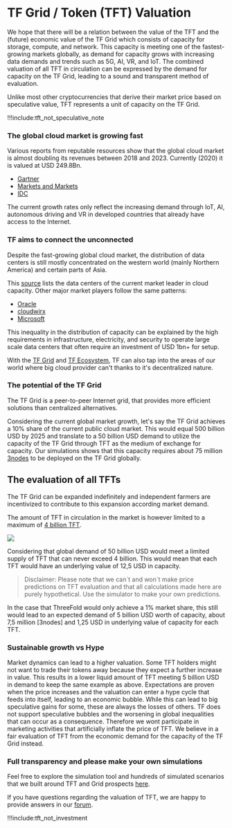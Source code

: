 # TF Grid / Token (TFT) Valuation

We hope that there will be a relation between the value of the TFT and the (future) economic value of the TF Grid which consists of capacity for storage, compute, and network. This capacity is meeting one of the fastest-growing markets globally, as demand for capacity grows with increasing data demands and trends such as 5G, AI, VR, and IoT. The combined valuation of all TFT in circulation can be expressed by the demand for capacity on the TF Grid, leading to a sound and transparent method of evaluation. 

Unlike most other cryptocurrencies that derive their market price based on speculative value, TFT represents a unit of capacity on the TF Grid. 

!!!include:tft_not_speculative_note

### The global cloud market is growing fast

Various reports from reputable resources show that the global cloud market is almost doubling its revenues between 2018 and 2023. Currently (2020) it is valued at USD 249.8Bn.
- [Gartner](https://www.gartner.com/en/newsroom/press-releases/2019-04-02-gartner-forecasts-worldwide-public-cloud-revenue-to-g
)
- [Markets and Markets](https://www.marketsandmarkets.com/Market-Reports/cloud-computing-market-234.html)
- [IDC](https://www.idc.com/getdoc.jsp?containerId=prUS45340719)

The current growth rates only reflect the increasing demand through IoT, AI, autonomous driving and VR in developed countries that already have access to the Internet.

### TF aims to connect the unconnected

Despite the fast-growing global cloud market, the distribution of data centers is still mostly concentrated on the western world (mainly Northern America) and certain parts of Asia. 

This [source](https://wikileaks.org/amazon-atlas/map/) lists the data centers of the current market leader in cloud capacity. Other major market players follow the same patterns:
- [Oracle](https://blogs.oracle.com/cloud-infrastructure/oracle-launches-four-new-cloud-regions-across-four-continents)
- [cloudwirx](https://www.cloudwirx.com/datacenters)
- [Microsoft](https://yellowduckguy.wordpress.com/2018/03/15/microsoft-worldwide-data-center-locations/)

This inequality in the distribution of capacity can be explained by the high requirements in infrastructure, electricity, and security to operate large scale data centers that often require an investment of USD 1bn+ for setup.

With the [TF Grid](grid.md) and [TF Ecosystem](partners.md), TF can also tap into the areas of our world where big cloud provider can't thanks to it's decentralized nature.

### The potential of the TF Grid

The TF Grid is a peer-to-peer Internet grid, that provides more efficient solutions than centralized alternatives. 

Considering the current global market growth, let's say the TF Grid achieves a 10% share of the current public cloud market. This would equal 500 billion USD by 2025 and translate to a 50 billion USD demand to utilize the capacity of the TF Grid through TFT as the medium of exchange for capacity. Our simulations shows that this capacity requires about 75 million [3nodes](farming_program.md) to be deployed on the TF Grid globally. 


## The evaluation of all TFTs

The TF Grid can be expanded indefinitely and independent farmers are incentivized to contribute to this expansion according market demand.

The amount of TFT in circulation in the market is however limited to a maximum of [4 billion TFT](token_limitedsupply.md).

![](./img/token_issuance_economy1.png)

Considering that global demand of 50 billion USD would meet a limited supply of TFT that can never exceed 4 billion. This would mean that each TFT would have an underlying value of 12,5 USD in capacity.

> Disclaimer: Please note that we can´t and won´t make price predictions on TFT evaluation and that all calculations made here are purely hypothetical. Use the simulator to make your own predictions.

In the case that ThreeFold would only achieve a 1% market share, this still would lead to an expected demand of 5 billion USD worth of capacity, about 7,5 million [3nodes] and 1,25 USD in underlying value of capacity for each TFT. 


### Sustainable growth vs Hype

Market dynamics can lead to a higher valuation. Some TFT holders might not want to trade their tokens away because they expect a further increase in value. This results in a lower liquid amount of TFT meeting 5 billion USD in demand to keep the same example as above. Expectations are proven when the price increases and the valuation can enter a hype cycle that feeds into itself, leading to an economic bubble. While this can lead to big speculative gains for some, these are always the losses of others. TF does not support speculative bubbles and the worsening in global inequalities that can occur as a consequence. Therefore we wont participate in marketing activities that artificially inflate the price of TFT. We believe in a fair evaluation of TFT from the economic demand for the capacity of the TF Grid instead.

### Full transparency and please make your own simulations

Feel free to explore the simulation tool and hundreds of simulated scenarios that we built around TFT and Grid prospects [here](tfgrid_simulator). 

If you have questions regarding the valuation of TFT, we are happy to provide answers in our [forum](https://forum.threefold.io/c/threefold-token/22).


!!!include:tft_not_investment